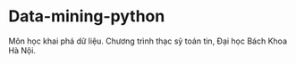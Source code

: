 # Data-mining-python
Môn học khai phá dữ liệu. 
Chương trình thạc sỹ toán tin, Đại học Bách Khoa Hà Nội.

